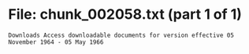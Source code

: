 ﻿# File: chunk_002058.txt (part 1 of 1)
```
Downloads Access downloadable documents for version effective 05 November 1964 - 05 May 1966
```

